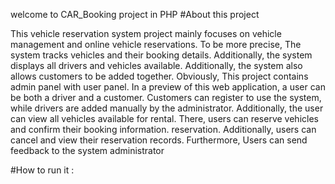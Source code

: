 welcome to CAR_Booking project in PHP
#About this project 

This vehicle reservation system project mainly focuses
on vehicle management and online vehicle reservations. To be more precise,
The system tracks vehicles and their booking details. Additionally, the system displays all drivers
 and vehicles available. Additionally, the system also allows customers to be added together. Obviously,
 This project contains admin panel with user panel. In a preview of this web application,
 a user can be both a driver and a customer. Customers can register to use the system,
  while drivers are added manually by the administrator. Additionally, the user can view all
  vehicles available for rental. There, users can reserve vehicles and confirm their booking information.
   reservation. Additionally, users can cancel and view their reservation records. Furthermore,
   Users can send feedback to the system administrator

   #How to run it :
   
